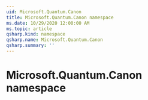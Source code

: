 ```yaml
---
uid: Microsoft.Quantum.Canon
title: Microsoft.Quantum.Canon namespace
ms.date: 10/29/2020 12:00:00 AM
ms.topic: article
qsharp.kind: namespace
qsharp.name: Microsoft.Quantum.Canon
qsharp.summary: ''
---
```


# Microsoft.Quantum.Canon namespace



